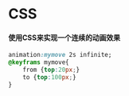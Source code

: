 # CSS  

#### 使用CSS来实现一个连续的动画效果  
```css
animation:mymove 2s infinite;
@keyframs mymove{
    from {top:20px;}
    to {top:100px;}
}
```


